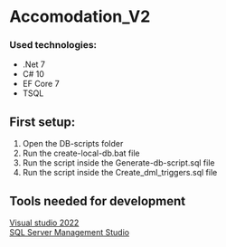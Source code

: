 # Accomodation_V2
### Used technologies:
- .Net 7
- C# 10
- EF Core 7
- TSQL
## First setup:
1. Open the DB-scripts folder
1. Run the create-local-db.bat file
1. Run the script inside the Generate-db-script.sql file
1. Run the script inside the Create_dml_triggers.sql file

## Tools needed for development
[Visual studio 2022](https://visualstudio.microsoft.com/thank-you-downloading-visual-studio/?sku=Community&channel=Release&version=VS2022&source=VSLandingPage&passive=false&cid=2030)<br/>
[SQL Server Management Studio](https://aka.ms/ssmsfullsetup)
